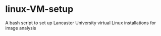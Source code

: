 # linux-VM-setup
A bash script to set up Lancaster University virtual Linux installations for image analysis
